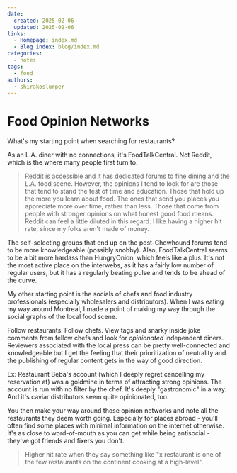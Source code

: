 ```yaml
---
date:
  created: 2025-02-06
  updated: 2025-02-06
links:
  - Homepage: index.md
  - Blog index: blog/index.md
categories:
  - notes
tags:
  - food
authors:
  - shirakoslurper
---
```


# Food Opinion Networks

What's my starting point when searching for restaurants?

As an L.A. diner with no connections, it's FoodTalkCentral. Not Reddit, which is the where many people first turn to.

> Reddit is accessible and it has dedicated forums to fine dining and the L.A. food scene. However, the opinions I tend to look for are those that tend to stand the test of time and education. Those that hold up the more you learn about food. The ones that send you places you appreciate more over time, rather than less. Those that come from people with stronger opinions on what honest good food means. Reddit can feel a little diluted in this regard. I like having a higher hit rate, since my folks aren't made of money.

The self-selecting groups that end up on the post-Chowhound forums tend to be more knowledgeable (possibly snobby). Also, FoodTalkCentral seems to be a bit more hardass than HungryOnion, which feels like a plus. It's not the most active place on the interwebs, as it has a fairly low number of regular users, but it has a regularly beating pulse and tends to be ahead of the curve.

My other starting point is the socials of chefs and food industry professionals (especially wholesalers and distributors). When I was eating my way around Montreal, I made a point of making my way through the social graphs of the local food scene.

Follow restaurants.
Follow chefs.
View tags and snarky inside joke comments from fellow chefs and look for *opinionated* independent diners. Reviewers associated with the local press can be pretty well-connected and knowledgeable but I get the feeling that their prioritization of neutrality and the publishing of regular content gets in the way of good direction.

Ex: Restaurant Beba's account (which I deeply regret cancelling my reservation at) was a goldmine in terms of attracting strong opinions.
The account is run with no filter by the chef.
It's deeply "gastronomic" in a way.
And it's caviar distributors seem quite opinionated, too.

You then make your way around those opinion networks and note all the restaurants they deem worth going. Especially for places abroad - you'll often find some places with minimal information on the internet otherwise. It's as close to word-of-mouth as you can get while being antisocial - they've got friends and fixers you don't.

> Higher hit rate when they say something like "x restaurant is one of the few restaurants on the continent cooking at a high-level".